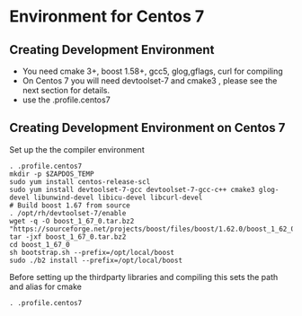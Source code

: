 # Environment for Centos 7

## Creating Development Environment

- You need cmake 3+, boost 1.58+, gcc5, glog,gflags, curl for compiling
- On Centos 7 you will need devtoolset-7 and cmake3 , please see the next section for details.
- use the .profile.centos7

## Creating Development Environment on Centos 7

Set up the the compiler environment

```
. .profile.centos7
mkdir -p $ZAPDOS_TEMP
sudo yum install centos-release-scl
sudo yum install devtoolset-7-gcc devtoolset-7-gcc-c++ cmake3 glog-devel libunwind-devel libicu-devel libcurl-devel
# Build boost 1.67 from source
. /opt/rh/devtoolset-7/enable
wget -q -O boost_1_67_0.tar.bz2 "https://sourceforge.net/projects/boost/files/boost/1.62.0/boost_1_62_0.tar.bz2/download"
tar -jxf boost_1_67_0.tar.bz2
cd boost_1_67_0
sh bootstrap.sh --prefix=/opt/local/boost
sudo ./b2 install --prefix=/opt/local/boost
```

Before setting up the thirdparty libraries and compiling this sets the path and alias for cmake

```
. .profile.centos7
```
